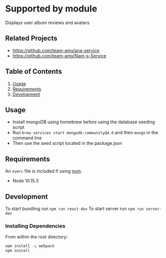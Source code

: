# Supported by module

Displays user album reviews and avatars

## Related Projects

  - https://github.com/team-amy/ana-service
  - https://github.com/team-amy/Nam-s-Service

## Table of Contents

1. [Usage](#Usage)
1. [Requirements](#requirements)
1. [Development](#development)

## Usage

- Install mongoDB using homebrew before using the database seeding script
- Run `brew services start mongodb-community@4.0` and then `mongo` in the command line
- Then use the seed script located in the package.json
## Requirements

An `nvmrc` file is included if using [nvm](https://github.com/creationix/nvm).

- Node 10.15.3

## Development
To start bundling run `npm run react-dev`
To start server run `npm run server-dev`
### Installing Dependencies

From within the root directory:

```sh
npm install -g webpack
npm install
```

